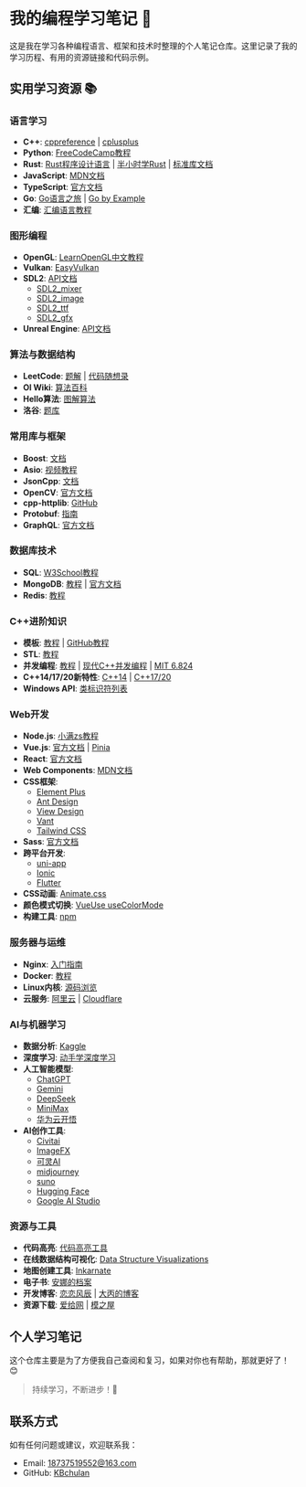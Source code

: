 # 我的编程学习笔记 🚀

这是我在学习各种编程语言、框架和技术时整理的个人笔记仓库。这里记录了我的学习历程、有用的资源链接和代码示例。

## 实用学习资源 📚

### 语言学习

- **C++**: [cppreference](https://zh.cppreference.com/w/cpp) | [cplusplus](https://cplusplus.com/reference/iolibrary/)
- **Python**: [FreeCodeCamp教程](https://www.freecodecamp.org/chinese/news/python-code-examples-sample-script-coding-tutorial-for-beginners/)
- **Rust**: [Rust程序设计语言](https://kaisery.github.io/trpl-zh-cn/title-page.html) | [半小时学Rust](https://fasterthanli.me/articles/a-half-hour-to-learn-rust) | [标准库文档](https://doc.rust-lang.org/std/)
- **JavaScript**: [MDN文档](https://developer.mozilla.org/en-US/docs/Web/JavaScript)
- **TypeScript**: [官方文档](https://www.typescriptlang.org/docs/handbook/typescript-from-scratch.html)
- **Go**: [Go语言之旅](https://tour.go-zh.org/welcome/1) | [Go by Example](https://gobyexample.com/)
- **汇编**: [汇编语言教程](https://www.cnblogs.com/wingsummer/p/16305622.html)

### 图形编程

- **OpenGL**: [LearnOpenGL中文教程](https://learnopengl-cn.github.io/)
- **Vulkan**: [EasyVulkan](https://easyvulkan.github.io/)
- **SDL2**: [API文档](https://wiki.libsdl.org/SDL2/CategoryAPI)
  - [SDL2_mixer](https://wiki.libsdl.org/SDL2_mixer/CategoryAPI)
  - [SDL2_image](https://wiki.libsdl.org/SDL2_image/CategoryAPI)
  - [SDL2_ttf](https://wiki.libsdl.org/SDL2_ttf/CategoryAPI)
  - [SDL2_gfx](https://www.ferzkopp.net/Software/SDL2_gfx/Docs/html/index.html)
- **Unreal Engine**: [API文档](https://dev.epicgames.com/documentation/en-us/unreal-engine/API?application_version=5.4)

### 算法与数据结构

- **LeetCode**: [题解](https://leetcode-solution-leetcode-pp.gitbook.io/leetcode-solution/medium) | [代码随想录](https://programmercarl.com/qita/language.html)
- **OI Wiki**: [算法百科](https://en.oi-wiki.org/)
- **Hello算法**: [图解算法](https://www.hello-algo.com/chapter_preface/about_the_book/)
- **洛谷**: [题库](https://www.luogu.com.cn/problem/list)

### 常用库与框架

- **Boost**: [文档](https://www.boost.org/doc/libs/1_86_0/)
- **Asio**: [视频教程](https://www.bilibili.com/video/BV1FY4y1S7QW/)
- **JsonCpp**: [文档](http://jsoncpp.sourceforge.net/old.html)
- **OpenCV**: [官方文档](https://docs.opencv.org/4.x/)
- **cpp-httplib**: [GitHub](https://github.com/yhirose/cpp-httplib)
- **Protobuf**: [指南](https://protobuf.dev/programming-guides/proto3/)
- **GraphQL**: [官方文档](https://graphql.org/learn/)

### 数据库技术

- **SQL**: [W3School教程](https://www.w3school.com.cn/sql/sql_syntax.asp)
- **MongoDB**: [教程](https://github.com/nummy/pymongo-tutorial-cn) | [官方文档](https://www.mongodb.com/zh-cn/docs/)
- **Redis**: [教程](https://www.runoob.com/redis/redis-tutorial.html)

### C++进阶知识

- **模板**: [教程](https://juejin.cn/post/7078530622527897631) | [GitHub教程](https://github.com/wuye9036/CppTemplateTutorial)
- **STL**: [教程](https://docs.oldtimes.me/c.biancheng.net/stl/index.html)
- **并发编程**: [教程](https://juejin.cn/post/7129130891011457037) | [现代C++并发编程](https://mq-b.github.io/ModernCpp-ConcurrentProgramming-Tutorial/) | [MIT 6.824](https://csdiy.wiki/%E5%B9%B6%E8%A1%8C%E4%B8%8E%E5%88%86%E5%B8%83%E5%BC%8F%E7%B3%BB%E7%BB%9F/MIT6.824/)
- **C++14/17/20新特性**: [C++14](https://zh.wikipedia.org/wiki/C%2B%2B14) | [C++17/20](https://stibel.icu/md/c++/features/c17/c++-features-c17.html)
- **Windows API**: [类标识符列表](https://ahkcn.github.io/docs/misc/CLSID-List.htm)

### Web开发

- **Node.js**: [小满zs教程](https://www.bilibili.com/video/BV1cV4y1B7P4/)
- **Vue.js**: [官方文档](https://vuejs.org/guide/introduction.html) | [Pinia](https://pinia.vuejs.org/api/)
- **React**: [官方文档](https://react.dev/)
- **Web Components**: [MDN文档](https://developer.mozilla.org/en-US/docs/Web/API/Web_components)
- **CSS框架**:
  - [Element Plus](https://element-plus.org/zh-CN/component/layout.html)
  - [Ant Design](https://ant.design/components/overview-cn/)
  - [View Design](https://www.iviewui.com/view-ui-plus/component/base/button)
  - [Vant](https://vant-ui.github.io/vant/#/zh-CN/address-edit)
  - [Tailwind CSS](https://www.tailwindcss.cn/)
- **Sass**: [官方文档](https://sass.nodejs.cn/guide/)
- **跨平台开发**:
  - [uni-app](https://uniapp.dcloud.net.cn/)
  - [Ionic](https://ionicframework.com/docs)
  - [Flutter](https://docs.flutter.dev/get-started/codelab)
- **CSS动画**: [Animate.css](https://animate.style/)
- **颜色模式切换**: [VueUse useColorMode](https://vueuse.org/core/useColorMode/)
- **构建工具**: [npm](https://www.npmjs.com/)

### 服务器与运维

- **Nginx**: [入门指南](https://nginx.org/en/docs/beginners_guide.html)
- **Docker**: [教程](https://yeasy.gitbook.io/docker_practice/)
- **Linux内核**: [源码浏览](https://elixir.bootlin.com/linux/v5.16/source)
- **云服务**: [阿里云](https://home.console.aliyun.com/) | [Cloudflare](https://dash.cloudflare.com/)

### AI与机器学习

- **数据分析**: [Kaggle](https://www.kaggle.com/)
- **深度学习**: [动手学深度学习](https://zh.d2l.ai/)
- **人工智能模型**:
  - [ChatGPT](https://chatgpt.com/)
  - [Gemini](https://gemini.google.com/app)
  - [DeepSeek](https://chat.deepseek.com/)
  - [MiniMax](https://platform.minimaxi.com/)
  - [华为云开悟](https://aiarena.tencent.com/)
- **AI创作工具**:
  - [Civitai](https://civitai.com/)
  - [ImageFX](https://labs.google/fx/tools/image-fx)
  - [可灵AI](https://klingai.kuaishou.com/image-to-video/new)
  - [midjourney](https://www.midjourney.com)
  - [suno](https://suno.com)
  - [Hugging Face](https://huggingface.co/welcome)
  - [Google AI Studio](https://aistudio.google.com/)

### 资源与工具

- **代码高亮**: [代码高亮工具](https://highlightcode.com/)
- **在线数据结构可视化**: [Data Structure Visualizations](https://www.cs.usfca.edu/~galles/visualization/Algorithms.html)
- **地图创建工具**: [Inkarnate](https://inkarnate.com/maps)
- **电子书**: [安娜的档案](https://zh.annas-archive.org/)
- **开发博客**: [恋恋风辰](https://llfc.club/home) | [大丙的博客](https://subingwen.cn/)
- **资源下载**: [爱给网](https://www.aigei.com/) | [模之屋](https://www.aplaybox.com/)

## 个人学习笔记

这个仓库主要是为了方便我自己查阅和复习，如果对你也有帮助，那就更好了！😊

> 持续学习，不断进步！💪

## 联系方式

如有任何问题或建议，欢迎联系我：

- Email: [18737519552@163.com](18737519552@163.com)
- GitHub: [KBchulan](https://github.com/KBchulan)
